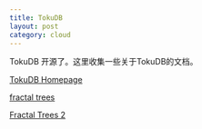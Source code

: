 ```yaml
---
title: TokuDB
layout: post
category: cloud
---
```

<p> TokuDB 开源了。这里收集一些关于TokuDB的文档。</p>

[TokuDB Homepage](http://www.tokutek.com/2013/04/announcing-tokudb-v7-open-source-and-more/ "Announcing TokuDB v7: Open Source and More")

[fractal trees](http://tokutek.com/downloads/mysqluc-2010-fractal-trees.pdf "fractal trees")

[Fractal Trees 2](http://www.bnl.gov/csc/seminars/abstracts/Bender_Presentation.pdf "fractal trees")
